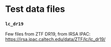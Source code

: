 # Test data files

### `lc_dr19`

Few files from ZTF DR19, from IRSA IPAC:
https://irsa.ipac.caltech.edu/data/ZTF/lc/lc_dr19/